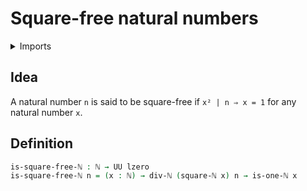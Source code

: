 # Square-free natural numbers

<details><summary>Imports</summary>
```agda
module elementary-number-theory.square-free-natural-numbers where
open import elementary-number-theory.divisibility-natural-numbers
open import elementary-number-theory.multiplication-natural-numbers
open import elementary-number-theory.natural-numbers
open import foundation.universe-levels
```
</details>

## Idea

A natural number `n` is said to be square-free if `x² | n ⇒ x = 1` for any natural number `x`.

## Definition

```agda
is-square-free-ℕ : ℕ → UU lzero
is-square-free-ℕ n = (x : ℕ) → div-ℕ (square-ℕ x) n → is-one-ℕ x
```
